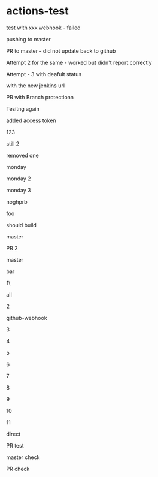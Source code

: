 # actions-test

test with xxx webhook - failed 

pushing to master 


PR to master - did not update back to github


Attempt 2 for the same - worked but didn't report correctly 

Attempt - 3 with deafult status


with the new jenkins url 

PR with Branch protectionn


Tesitng again


added access token 

123

still 2 

removed one 

monday

monday 2 

monday 3 

noghprb

foo

should build

master

PR 2

master


bar

1\


all

2

github-webhook


3


4

5

6

7

8

9

10

11

direct

PR test


master check 

PR check 
